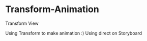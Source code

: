 # Transform-Animation
Transform View


Using Transform to make animation :)
Using direct on Storyboard


